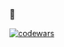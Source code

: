 ### 👋

[![codewars](https://www.codewars.com/users/rosettel_s21/badges/large)](https://www.codewars.com/users/rosettel_s21)
